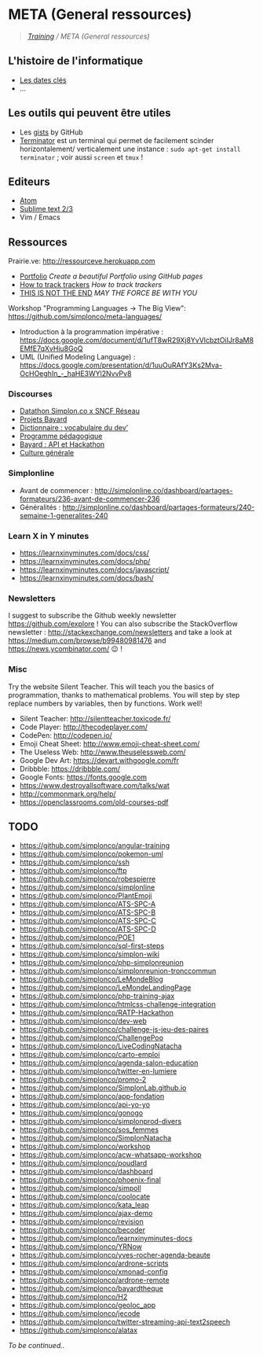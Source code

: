 # META (General ressources)

>_[Training](https://github.com/simplonco/training) / META (General ressources)_

## L'histoire de l'informatique

* [Les dates clés](http://www.linternaute.com/histoire/categorie/98/a/1/1/histoire_de_l_informatique.shtml)
* ...

## Les outils qui peuvent être utiles

* Les [gists](http://gist.github.com) by GitHub
* [Terminator](https://doc.ubuntu-fr.org/terminator) est un terminal qui permet de facilement scinder horizontalement/ verticalement une instance :
`sudo apt-get install terminator` ; voir aussi `screen` et `tmux` !

## Editeurs
* [Atom](http://atom.io)
* [Sublime text 2/3](http://sublimetext.com)
* Vim / Emacs

## Ressources

Prairie.ve: http://ressourceve.herokuapp.com

* [Portfolio](https://github.com/simplonco/portfolio/) _Create a beautiful Portfolio using GitHub pages_
* [How to track trackers](https://github.com/simplonco/big-brother-is-watching-you) _How to track trackers_
* [THIS IS NOT THE END](https://github.com/simplonco/this-is-not-the-end) _MAY THE FORCE BE WITH YOU_

Workshop "Programming Languages -> The Big View": https://github.com/simplonco/meta-languages/

* Introduction à la programmation impérative : https://docs.google.com/document/d/1ufT8wR29Xj8YvVlcbztOiIJr8aM8EMfE7qXvHiu8GoQ
* UML (Unified Modeling Language) : https://docs.google.com/presentation/d/1uuOuRAfY3Ks2Mva-OcHOeghIn_-_haHE3WYl2NvvPv8

### Discourses

* [Datathon Simplon.co x SNCF Réseau](http://discourse.simplon.co/t/datathon-simplon-co-x-sncf-reseau/124)
* [Projets Bayard](http://discourse.simplon.co/t/projets-bayard/89)
* [Dictionnaire : vocabulaire du dev’](http://discourse.simplon.co/t/dictionnaire-vocabulaire-du-dev/57)
* [Programme pédagogique](http://discourse.simplon.co/t/programme-pedagogique/52)
* [Bayard : API et Hackathon](http://discourse.simplon.co/t/bayard-api-et-hackathon/107)
* [Culture générale](http://discourse.simplon.co/t/culture-generale/108)

### Simplonline

* Avant de commencer : http://simplonline.co/dashboard/partages-formateurs/236-avant-de-commencer-236
* Généralités : http://simplonline.co/dashboard/partages-formateurs/240-semaine-1-generalites-240

### Learn X in Y minutes

* https://learnxinyminutes.com/docs/css/
* https://learnxinyminutes.com/docs/php/
* https://learnxinyminutes.com/docs/javascript/
* https://learnxinyminutes.com/docs/bash/

### Newsletters

I suggest to subscribe the Github weekly newsletter https://github.com/explore ! You can also subscribe the StackOverflow newsletter : http://stackexchange.com/newsletters and take a look at https://medium.com/browse/b99480981476 and https://news.ycombinator.com/ :wink: !

### Misc

Try the website Silent Teacher. This will teach you the basics of programmation, thanks to mathematical problems. You will step by step replace numbers by variables, then by functions. Work well!

* Silent Teacher: http://silentteacher.toxicode.fr/
* Code Player: http://thecodeplayer.com/
* CodePen: http://codepen.io/
* Emoji Cheat Sheet: http://www.emoji-cheat-sheet.com/
* The Useless Web: http://www.theuselessweb.com/
* Google Dev Art: https://devart.withgoogle.com/fr
* Dribbble: https://dribbble.com/
* Google Fonts: https://fonts.google.com
* https://www.destroyallsoftware.com/talks/wat
* http://commonmark.org/help/
* https://openclassrooms.com/old-courses-pdf

## TODO

* https://github.com/simplonco/angular-training
* https://github.com/simplonco/pokemon-uml
* https://github.com/simplonco/ssh
* https://github.com/simplonco/ftp
* https://github.com/simplonco/robespierre
* https://github.com/simplonco/simplonline
* https://github.com/simplonco/PlantEmoji
* https://github.com/simplonco/ATS-SPC-A
* https://github.com/simplonco/ATS-SPC-B
* https://github.com/simplonco/ATS-SPC-C
* https://github.com/simplonco/ATS-SPC-D
* https://github.com/simplonco/POE1
* https://github.com/simplonco/sql-first-steps
* https://github.com/simplonco/simplon-wiki
* https://github.com/simplonco/php-simplonreunion
* https://github.com/simplonco/simplonreunion-tronccommun
* https://github.com/simplonco/LeMondeBlog
* https://github.com/simplonco/LeMondeLandingPage
* https://github.com/simplonco/php-training-ajax
* https://github.com/simplonco/htmlcss-challenge-integration
* https://github.com/simplonco/RATP-Hackathon
* https://github.com/simplonco/dev-web
* https://github.com/simplonco/challenge-js-jeu-des-paires
* https://github.com/simplonco/ChallengePoo
* https://github.com/simplonco/LiveCodingNatacha
* https://github.com/simplonco/carto-emploi
* https://github.com/simplonco/agenda-salon-education
* https://github.com/simplonco/twitter-en-lumiere
* https://github.com/simplonco/promo-2
* https://github.com/simplonco/SimplonLab.github.io
* https://github.com/simplonco/app-fondation
* https://github.com/simplonco/api-yo-yo
* https://github.com/simplonco/gonogo
* https://github.com/simplonco/simplonprod-divers
* https://github.com/simplonco/sos_femmes
* https://github.com/simplonco/SimplonNatacha
* https://github.com/simplonco/workshop
* https://github.com/simplonco/acw-whatsapp-workshop
* https://github.com/simplonco/poudlard
* https://github.com/simplonco/dashboard
* https://github.com/simplonco/phoenix-final
* https://github.com/simplonco/simpoll
* https://github.com/simplonco/coolocate
* https://github.com/simplonco/kata_leap
* https://github.com/simplonco/ajax-demo
* https://github.com/simplonco/revision
* https://github.com/simplonco/becoder
* https://github.com/simplonco/learnxinyminutes-docs
* https://github.com/simplonco/YRNow
* https://github.com/simplonco/yves-rocher-agenda-beaute
* https://github.com/simplonco/ardrone-scripts
* https://github.com/simplonco/xmonad-config
* https://github.com/simplonco/ardrone-remote
* https://github.com/simplonco/bayardtheque
* https://github.com/simplonco/H2
* https://github.com/simplonco/geoloc_app
* https://github.com/simplonco/jecode
* https://github.com/simplonco/twitter-streaming-api-text2speech
* https://github.com/simplonco/alatax

_To be continued.._
